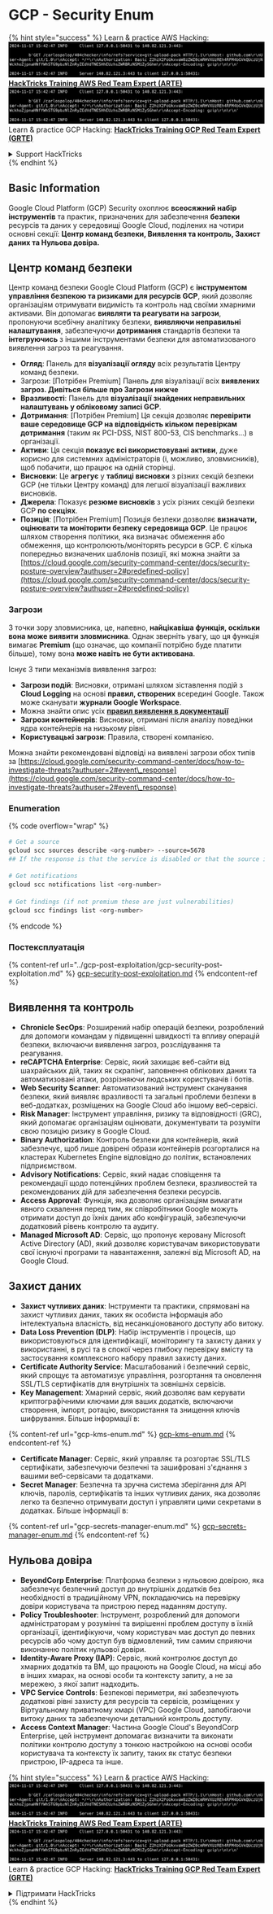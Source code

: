 # GCP - Security Enum

{% hint style="success" %}
Learn & practice AWS Hacking:<img src="../../../.gitbook/assets/image (1).png" alt="" data-size="line">[**HackTricks Training AWS Red Team Expert (ARTE)**](https://training.hacktricks.xyz/courses/arte)<img src="../../../.gitbook/assets/image (1).png" alt="" data-size="line">\
Learn & practice GCP Hacking: <img src="../../../.gitbook/assets/image (2).png" alt="" data-size="line">[**HackTricks Training GCP Red Team Expert (GRTE)**<img src="../../../.gitbook/assets/image (2).png" alt="" data-size="line">](https://training.hacktricks.xyz/courses/grte)

<details>

<summary>Support HackTricks</summary>

* Check the [**subscription plans**](https://github.com/sponsors/carlospolop)!
* **Join the** 💬 [**Discord group**](https://discord.gg/hRep4RUj7f) or the [**telegram group**](https://t.me/peass) or **follow** us on **Twitter** 🐦 [**@hacktricks\_live**](https://twitter.com/hacktricks\_live)**.**
* **Share hacking tricks by submitting PRs to the** [**HackTricks**](https://github.com/carlospolop/hacktricks) and [**HackTricks Cloud**](https://github.com/carlospolop/hacktricks-cloud) github repos.

</details>
{% endhint %}

## Basic Information

Google Cloud Platform (GCP) Security охоплює **всеосяжний набір інструментів** та практик, призначених для забезпечення **безпеки** ресурсів та даних у середовищі Google Cloud, поділених на чотири основні секції: **Центр команд безпеки, Виявлення та контроль, Захист даних та Нульова довіра.**

## **Центр команд безпеки**

Центр команд безпеки Google Cloud Platform (GCP) є **інструментом управління безпекою та ризиками для ресурсів GCP**, який дозволяє організаціям отримувати видимість та контроль над своїми хмарними активами. Він допомагає **виявляти та реагувати на загрози**, пропонуючи всебічну аналітику безпеки, **виявляючи неправильні налаштування**, забезпечуючи **дотримання** стандартів безпеки та **інтегруючись** з іншими інструментами безпеки для автоматизованого виявлення загроз та реагування.

* **Огляд**: Панель для **візуалізації огляду** всіх результатів Центру команд безпеки.
* Загрози: \[Потрібен Premium] Панель для візуалізації всіх **виявлених загроз. Дивіться більше про Загрози нижче**
* **Вразливості**: Панель для **візуалізації знайдених неправильних налаштувань у обліковому записі GCP**.
* **Дотримання**: \[Потрібен Premium] Ця секція дозволяє **перевірити ваше середовище GCP на відповідність кільком перевіркам дотримання** (таким як PCI-DSS, NIST 800-53, CIS benchmarks...) в організації.
* **Активи**: Ця секція **показує всі використовувані активи**, дуже корисно для системних адміністраторів (і, можливо, зловмисників), щоб побачити, що працює на одній сторінці.
* **Висновки**: Це **агрегує** у **таблиці висновки** з різних секцій безпеки GCP (не тільки Центру команд) для легшої візуалізації важливих висновків.
* **Джерела**: Показує **резюме висновків** з усіх різних секцій безпеки GCP **по секціях**.
* **Позиція**: \[Потрібен Premium] Позиція безпеки дозволяє **визначати, оцінювати та моніторити безпеку середовища GCP**. Це працює шляхом створення політики, яка визначає обмеження або обмеження, що контролюють/моніторять ресурси в GCP. Є кілька попередньо визначених шаблонів позиції, які можна знайти за [https://cloud.google.com/security-command-center/docs/security-posture-overview?authuser=2#predefined-policy](https://cloud.google.com/security-command-center/docs/security-posture-overview?authuser=2#predefined-policy)

### **Загрози**

З точки зору зловмисника, це, напевно, **найцікавіша функція, оскільки вона може виявити зловмисника**. Однак зверніть увагу, що ця функція вимагає **Premium** (що означає, що компанії потрібно буде платити більше), тому вона **може навіть не бути активована**.

Існує 3 типи механізмів виявлення загроз:

* **Загрози подій**: Висновки, отримані шляхом зіставлення подій з **Cloud Logging** на основі **правил, створених** всередині Google. Також може сканувати **журнали Google Workspace**.
* Можна знайти опис усіх [**правил виявлення в документації**](https://cloud.google.com/security-command-center/docs/concepts-event-threat-detection-overview?authuser=2#how\_works)
* **Загрози контейнерів**: Висновки, отримані після аналізу поведінки ядра контейнерів на низькому рівні.
* **Користувацькі загрози**: Правила, створені компанією.

Можна знайти рекомендовані відповіді на виявлені загрози обох типів за [https://cloud.google.com/security-command-center/docs/how-to-investigate-threats?authuser=2#event\_response](https://cloud.google.com/security-command-center/docs/how-to-investigate-threats?authuser=2#event\_response)

### Enumeration

{% code overflow="wrap" %}
```bash
# Get a source
gcloud scc sources describe <org-number> --source=5678
## If the response is that the service is disabled or that the source is not found, then, it isn't enabled

# Get notifications
gcloud scc notifications list <org-number>

# Get findings (if not premium these are just vulnerabilities)
gcloud scc findings list <org-number>
```
{% endcode %}

### Постексплуатація

{% content-ref url="../gcp-post-exploitation/gcp-security-post-exploitation.md" %}
[gcp-security-post-exploitation.md](../gcp-post-exploitation/gcp-security-post-exploitation.md)
{% endcontent-ref %}

## Виявлення та контроль

* **Chronicle SecOps**: Розширений набір операцій безпеки, розроблений для допомоги командам у підвищенні швидкості та впливу операцій безпеки, включаючи виявлення загроз, розслідування та реагування.
* **reCAPTCHA Enterprise**: Сервіс, який захищає веб-сайти від шахрайських дій, таких як скрапінг, заповнення облікових даних та автоматизовані атаки, розрізняючи людських користувачів і ботів.
* **Web Security Scanner**: Автоматизований інструмент сканування безпеки, який виявляє вразливості та загальні проблеми безпеки в веб-додатках, розміщених на Google Cloud або іншому веб-сервісі.
* **Risk Manager**: Інструмент управління, ризику та відповідності (GRC), який допомагає організаціям оцінювати, документувати та розуміти свою позицію ризику в Google Cloud.
* **Binary Authorization**: Контроль безпеки для контейнерів, який забезпечує, щоб лише довірені образи контейнерів розгорталися на кластерах Kubernetes Engine відповідно до політик, встановлених підприємством.
* **Advisory Notifications**: Сервіс, який надає сповіщення та рекомендації щодо потенційних проблем безпеки, вразливостей та рекомендованих дій для забезпечення безпеки ресурсів.
* **Access Approval**: Функція, яка дозволяє організаціям вимагати явного схвалення перед тим, як співробітники Google можуть отримати доступ до їхніх даних або конфігурацій, забезпечуючи додатковий рівень контролю та аудиту.
* **Managed Microsoft AD**: Сервіс, що пропонує керовану Microsoft Active Directory (AD), який дозволяє користувачам використовувати свої існуючі програми та навантаження, залежні від Microsoft AD, на Google Cloud.

## Захист даних

* **Захист чутливих даних**: Інструменти та практики, спрямовані на захист чутливих даних, таких як особиста інформація або інтелектуальна власність, від несанкціонованого доступу або витоку.
* **Data Loss Prevention (DLP)**: Набір інструментів і процесів, що використовуються для ідентифікації, моніторингу та захисту даних у використанні, в русі та в спокої через глибоку перевірку вмісту та застосування комплексного набору правил захисту даних.
* **Certificate Authority Service**: Масштабований і безпечний сервіс, який спрощує та автоматизує управління, розгортання та оновлення SSL/TLS сертифікатів для внутрішніх та зовнішніх сервісів.
* **Key Management**: Хмарний сервіс, який дозволяє вам керувати криптографічними ключами для ваших додатків, включаючи створення, імпорт, ротацію, використання та знищення ключів шифрування. Більше інформації в:

{% content-ref url="gcp-kms-enum.md" %}
[gcp-kms-enum.md](gcp-kms-enum.md)
{% endcontent-ref %}

* **Certificate Manager**: Сервіс, який управляє та розгортає SSL/TLS сертифікати, забезпечуючи безпечні та зашифровані з'єднання з вашими веб-сервісами та додатками.
* **Secret Manager**: Безпечна та зручна система зберігання для API ключів, паролів, сертифікатів та інших чутливих даних, яка дозволяє легко та безпечно отримувати доступ і управляти цими секретами в додатках. Більше інформації в:

{% content-ref url="gcp-secrets-manager-enum.md" %}
[gcp-secrets-manager-enum.md](gcp-secrets-manager-enum.md)
{% endcontent-ref %}

## Нульова довіра

* **BeyondCorp Enterprise**: Платформа безпеки з нульовою довірою, яка забезпечує безпечний доступ до внутрішніх додатків без необхідності в традиційному VPN, покладаючись на перевірку довіри користувача та пристрою перед наданням доступу.
* **Policy Troubleshooter**: Інструмент, розроблений для допомоги адміністраторам у розумінні та вирішенні проблем доступу в їхній організації, ідентифікуючи, чому користувач має доступ до певних ресурсів або чому доступ був відмовлений, тим самим сприяючи виконанню політик нульової довіри.
* **Identity-Aware Proxy (IAP)**: Сервіс, який контролює доступ до хмарних додатків та ВМ, що працюють на Google Cloud, на місці або в інших хмарах, на основі особи та контексту запиту, а не за мережею, з якої запит надходить.
* **VPC Service Controls**: Безпекові периметри, які забезпечують додаткові рівні захисту для ресурсів та сервісів, розміщених у Віртуальному приватному хмарі (VPC) Google Cloud, запобігаючи витоку даних та забезпечуючи детальний контроль доступу.
* **Access Context Manager**: Частина Google Cloud's BeyondCorp Enterprise, цей інструмент допомагає визначити та виконати політики контролю доступу з тонкою настройкою на основі особи користувача та контексту їх запиту, таких як статус безпеки пристрою, IP-адреса та інше.

{% hint style="success" %}
Learn & practice AWS Hacking:<img src="../../../.gitbook/assets/image (1).png" alt="" data-size="line">[**HackTricks Training AWS Red Team Expert (ARTE)**](https://training.hacktricks.xyz/courses/arte)<img src="../../../.gitbook/assets/image (1).png" alt="" data-size="line">\
Learn & practice GCP Hacking: <img src="../../../.gitbook/assets/image (2).png" alt="" data-size="line">[**HackTricks Training GCP Red Team Expert (GRTE)**<img src="../../../.gitbook/assets/image (2).png" alt="" data-size="line">](https://training.hacktricks.xyz/courses/grte)

<details>

<summary>Підтримати HackTricks</summary>

* Перевірте [**плани підписки**](https://github.com/sponsors/carlospolop)!
* **Приєднуйтесь до** 💬 [**групи Discord**](https://discord.gg/hRep4RUj7f) або [**групи Telegram**](https://t.me/peass) або **слідкуйте** за нами в **Twitter** 🐦 [**@hacktricks\_live**](https://twitter.com/hacktricks\_live)**.**
* **Діліться хакерськими трюками, надсилаючи PR до** [**HackTricks**](https://github.com/carlospolop/hacktricks) та [**HackTricks Cloud**](https://github.com/carlospolop/hacktricks-cloud) репозиторіїв на GitHub.

</details>
{% endhint %}
